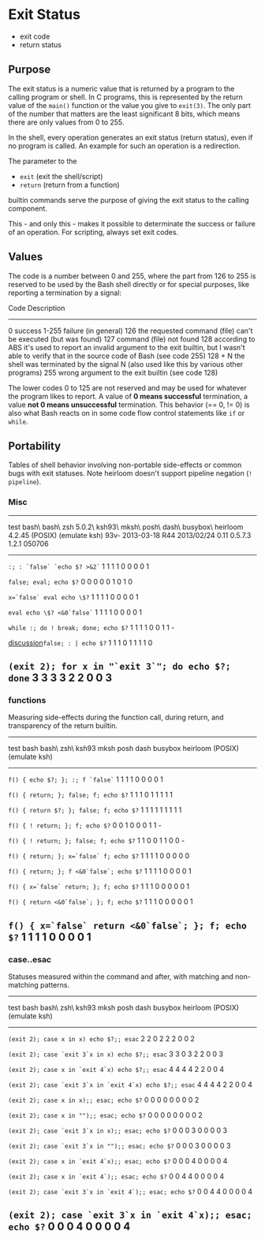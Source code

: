 # Exit Status

-   exit code
-   return status

## Purpose

The exit status is a numeric value that is returned by a program to the
calling program or shell. In C programs, this is represented by the
return value of the `main()` function or the value you give to
`exit(3)`. The only part of the number that matters are the least
significant 8 bits, which means there are only values from 0 to 255.

In the shell, every operation generates an exit status (return status),
even if no program is called. An example for such an operation is a
redirection.

The parameter to the

-   `exit` (exit the shell/script)
-   `return` (return from a function)

builtin commands serve the purpose of giving the exit status to the
calling component.

This - and only this - makes it possible to determinate the success or
failure of an operation. For scripting, always set exit codes.

## Values

The code is a number between 0 and 255, where the part from 126 to 255
is reserved to be used by the Bash shell directly or for special
purposes, like reporting a termination by a signal:

  Code      Description
  --------- ------------------------------------------------------------------------------------------------------------------------------------------------------------
  0         success
  1-255     failure (in general)
  126       the requested command (file) can't be executed (but was found)
  127       command (file) not found
  128       according to ABS it's used to report an invalid argument to the exit builtin, but I wasn't able to verify that in the source code of Bash (see code 255)
  128 + N   the shell was terminated by the signal N (also used like this by various other programs)
  255       wrong argument to the exit builtin (see code 128)

The lower codes 0 to 125 are not reserved and may be used for whatever
the program likes to report. A value of **0 means successful**
termination, a value **not 0 means unsuccessful** termination. This
behavior (== 0, != 0) is also what Bash reacts on in some code flow
control statements like `if` or `while`.

## Portability

Tables of shell behavior involving non-portable side-effects or common
bugs with exit statuses. Note heirloom doesn't support pipeline
negation (`! pipeline`).

### Misc

  --------------------------------------------------------------------------------------------------------------------------------------------------------------------------------------------------------------------
  test                                                                                                  bash\    bash\     zsh 5.0.2\      ksh93\            mksh\            posh\   dash\     busybox\   heirloom\
                                                                                                        4.2.45   (POSIX)   (emulate ksh)   93v- 2013-03-18   R44 2013/02/24   0.11    0.5.7.3   1.2.1      050706
  ----------------------------------------------------------------------------------------------------- -------- --------- --------------- ----------------- ---------------- ------- --------- ---------- -----------
  `` :; : `false` `echo $? >&2` ``                                                                      1        1         1               1                 0                0       0         0          1

  `false; eval; echo $?`                                                                                0        0         0               0                 0                1       0         1          0

  `` x=`false` eval echo \$? ``                                                                         1        1         1               1                 0                0       0         0          1

  `` eval echo \$? <&0`false` ``                                                                        1        1         1               1                 0                0       0         0          1

  `while :; do ! break; done; echo $?`                                                                  1        1         1               1                 0                0       1         1          \-

  [discussion](https://lists.gnu.org/archive/html/bug-bash/2010-09/msg00009.html)`false; : | echo $?`   1        1         1               0                 1                1       1         1          0

  `` (exit 2); for x in "`exit 3`"; do echo $?; done ``                                                 3        3         3               3                 2                2       0         0          3
  --------------------------------------------------------------------------------------------------------------------------------------------------------------------------------------------------------------------

### functions

Measuring side-effects during the function call, during return, and
transparency of the return builtin.

  -------------------------------------------------------------------------------------------------------------------------------------------
  test                                                     bash   bash\     zsh\            ksh93   mksh   posh   dash   busybox   heirloom
                                                                  (POSIX)   (emulate ksh)                                          
  -------------------------------------------------------- ------ --------- --------------- ------- ------ ------ ------ --------- ----------
  `` f() { echo $?; }; :; f `false` ``                     1      1         1               1       0      0      0      0         1

  `f() { return; }; false; f; echo $?`                     1      1         1               0       1      1      1      1         1

  `f() { return $?; }; false; f; echo $?`                  1      1         1               1       1      1      1      1         1

  `f() { ! return; }; f; echo $?`                          0      0         1               0       0      0      1      1         \-

  `f() { ! return; }; false; f; echo $?`                   1      1         0               0       1      1      0      0         \-

  `` f() { return; }; x=`false` f; echo $? ``              1      1         1               1       0      0      0      0         0

  `` f() { return; }; f <&0`false`; echo $? ``             1      1         1               1       0      0      0      0         1

  `` f() { x=`false` return; }; f; echo $? ``              1      1         1               0       0      0      0      0         1

  `` f() { return <&0`false`; }; f; echo $? ``             1      1         1               0       0      0      0      0         1

  `` f() { x=`false` return <&0`false`; }; f; echo $? ``   1      1         1               1       0      0      0      0         1
  -------------------------------------------------------------------------------------------------------------------------------------------

### case..esac

Statuses measured within the command and after, with matching and
non-matching patterns.

  -------------------------------------------------------------------------------------------------------------------------------------------------
  test                                                           bash   bash\     zsh\            ksh93   mksh   posh   dash   busybox   heirloom
                                                                        (POSIX)   (emulate ksh)                                          
  -------------------------------------------------------------- ------ --------- --------------- ------- ------ ------ ------ --------- ----------
  `(exit 2); case x in x) echo $?;; esac`                        2      2         0               2       2      2      0      0         2

  `` (exit 2); case `exit 3`x in x) echo $?;; esac ``            3      3         0               3       2      2      0      0         3

  `` (exit 2); case x in `exit 4`x) echo $?;; esac ``            4      4         4               4       2      2      0      0         4

  `` (exit 2); case `exit 3`x in `exit 4`x) echo $?;; esac ``    4      4         4               4       2      2      0      0         4

  `(exit 2); case x in x);; esac; echo $?`                       0      0         0               0       0      0      0      0         2

  `(exit 2); case x in "");; esac; echo $?`                      0      0         0               0       0      0      0      0         2

  `` (exit 2); case `exit 3`x in x);; esac; echo $? ``           0      0         0               3       0      0      0      0         3

  `` (exit 2); case `exit 3`x in "");; esac; echo $? ``          0      0         0               3       0      0      0      0         3

  `` (exit 2); case x in `exit 4`x);; esac; echo $? ``           0      0         0               4       0      0      0      0         4

  `` (exit 2); case x in `exit 4`);; esac; echo $? ``            0      0         4               4       0      0      0      0         4

  `` (exit 2); case `exit 3`x in `exit 4`);; esac; echo $? ``    0      0         4               4       0      0      0      0         4

  `` (exit 2); case `exit 3`x in `exit 4`x);; esac; echo $? ``   0      0         0               4       0      0      0      0         4
  -------------------------------------------------------------------------------------------------------------------------------------------------
